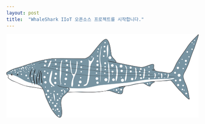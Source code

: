 ```yaml
---
layout: post
title:  "WhaleShark IIoT 오픈소스 프로젝트를 시작합니다."
---
```

![image alt >](/whaleshark-whale-shark.png)
